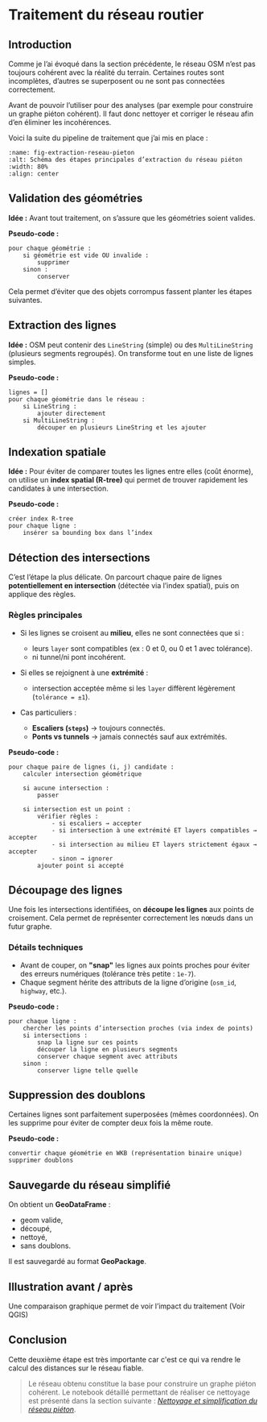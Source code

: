 # Traitement du réseau routier

## Introduction  

Comme je l’ai évoqué dans la section précédente, le réseau OSM n’est pas toujours cohérent avec la réalité du terrain. Certaines routes sont incomplètes, d’autres se superposent ou ne sont pas connectées correctement.

Avant de pouvoir l’utiliser pour des analyses (par exemple pour construire un graphe piéton cohérent). Il faut donc nettoyer et corriger le réseau afin d’en éliminer les incohérences.

Voici la suite du pipeline de traitement que j’ai mis en place :


```{figure} ../images/traitement_roads.png
:name: fig-extraction-reseau-pieton
:alt: Schéma des étapes principales d’extraction du réseau piéton
:width: 80%
:align: center
```

## Validation des géométries

**Idée :**
Avant tout traitement, on s’assure que les géométries soient valides.

**Pseudo-code :**

```
pour chaque géométrie :
    si géométrie est vide OU invalide :
        supprimer
    sinon :
        conserver
```

Cela permet d’éviter que des objets corrompus fassent planter les étapes suivantes.

## Extraction des lignes

**Idée :**
OSM peut contenir des `LineString` (simple) ou des `MultiLineString` (plusieurs segments regroupés).
On transforme tout en une liste de lignes simples.

**Pseudo-code :**

```
lignes = []
pour chaque géométrie dans le réseau :
    si LineString :
        ajouter directement
    si MultiLineString :
        découper en plusieurs LineString et les ajouter
```

## Indexation spatiale

**Idée :**
Pour éviter de comparer toutes les lignes entre elles (coût énorme), on utilise un **index spatial (R-tree)** qui permet de trouver rapidement les candidates à une intersection.

**Pseudo-code :**

```
créer index R-tree
pour chaque ligne :
    insérer sa bounding box dans l’index
```

## Détection des intersections

C’est l’étape la plus délicate.
On parcourt chaque paire de lignes **potentiellement en intersection** (détectée via l’index spatial), puis on applique des règles.

### Règles principales

* Si les lignes se croisent au **milieu**, elles ne sont connectées que si :

  * leurs `layer` sont compatibles (ex : 0 et 0, ou 0 et 1 avec tolérance).
  * ni tunnel/ni pont incohérent.

* Si elles se rejoignent à une **extrémité** :

  * intersection acceptée même si les `layer` diffèrent légèrement (`tolérance = ±1`).

* Cas particuliers :

  * **Escaliers (`steps`)** → toujours connectés.
  * **Ponts vs tunnels** → jamais connectés sauf aux extrémités.

**Pseudo-code :**

```
pour chaque paire de lignes (i, j) candidate :
    calculer intersection géométrique
    
    si aucune intersection :
        passer
    
    si intersection est un point :
        vérifier règles :
            - si escaliers → accepter
            - si intersection à une extrémité ET layers compatibles → accepter
            - si intersection au milieu ET layers strictement égaux → accepter
            - sinon → ignorer
        ajouter point si accepté
```

## Découpage des lignes

Une fois les intersections identifiées, on **découpe les lignes** aux points de croisement.
Cela permet de représenter correctement les nœuds dans un futur graphe.

### Détails techniques

* Avant de couper, on **"snap"** les lignes aux points proches pour éviter des erreurs numériques (tolérance très petite : `1e-7`).
* Chaque segment hérite des attributs de la ligne d’origine (`osm_id`, `highway`, etc.).

**Pseudo-code :**

```
pour chaque ligne :
    chercher les points d’intersection proches (via index de points)
    si intersections :
        snap la ligne sur ces points
        découper la ligne en plusieurs segments
        conserver chaque segment avec attributs
    sinon :
        conserver ligne telle quelle
```

## Suppression des doublons

Certaines lignes sont parfaitement superposées (mêmes coordonnées).
On les supprime pour éviter de compter deux fois la même route.

**Pseudo-code :**

```
convertir chaque géométrie en WKB (représentation binaire unique)
supprimer doublons
```

## Sauvegarde du réseau simplifié

On obtient un **GeoDataFrame** :

* geom valide,
* découpé,
* nettoyé,
* sans doublons.

Il est sauvegardé au format **GeoPackage**.

## Illustration avant / après

Une comparaison graphique permet de voir l’impact du traitement (Voir QGIS)

## Conclusion

Cette deuxième étape est très importante car c'est ce qui va rendre le calcul des distances sur le réseau fiable. 

> Le réseau obtenu constitue la base pour construire un graphe piéton cohérent. 
> Le notebook détaillé permettant de réaliser ce nettoyage est présenté dans la section suivante : [*Nettoyage et simplification du réseau piéton*](simplified_roads).


